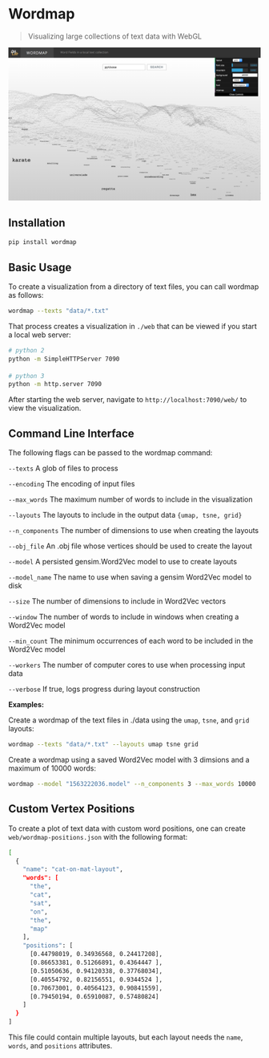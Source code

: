 # Wordmap

> Visualizing large collections of text data with WebGL

![App preview](./wordmap/web/assets/images/preview.png?raw=true)

## Installation

```bash
pip install wordmap
```

## Basic Usage

To create a visualization from a directory of text files, you can call wordmap as follows:

```bash
wordmap --texts "data/*.txt"
```

That process creates a visualization in `./web` that can be viewed if you start a local web server:

```bash
# python 2
python -m SimpleHTTPServer 7090

# python 3
python -m http.server 7090
```

After starting the web server, navigate to `http://localhost:7090/web/` to view the visualization.

## Command Line Interface

The following flags can be passed to the wordmap command:

`--texts` A glob of files to process

`--encoding` The encoding of input files

`--max_words` The maximum number of words to include in the visualization

`--layouts` The layouts to include in the output data `{umap, tsne, grid}`

`--n_components` The number of dimensions to use when creating the layouts

`--obj_file` An .obj file whose vertices should be used to create the layout

`--model` A persisted gensim.Word2Vec model to use to create layouts

`--model_name` The name to use when saving a gensim Word2Vec model to disk

`--size` The number of dimensions to include in Word2Vec vectors

`--window` The number of words to include in windows when creating a Word2Vec model

`--min_count` The minimum occurrences of each word to be included in the Word2Vec model

`--workers` The number of computer cores to use when processing input data

`--verbose` If true, logs progress during layout construction

**Examples:**

Create a wordmap of the text files in ./data using the `umap`, `tsne`, and `grid` layouts:

```bash
wordmap --texts "data/*.txt" --layouts umap tsne grid
```

Create a wordmap using a saved Word2Vec model with 3 dimsions and a maximum of 10000 words:

```bash
wordmap --model "1563222036.model" --n_components 3 --max_words 10000
```

## Custom Vertex Positions

To create a plot of text data with custom word positions, one can create `web/wordmap-positions.json` with the following format:

```bash
[
  {
    "name": "cat-on-mat-layout",
    "words": [
      "the",
      "cat",
      "sat",
      "on",
      "the",
      "map"
    ],
    "positions": [
      [0.44798019, 0.34936568, 0.24417208],
      [0.86653381, 0.51266891, 0.4364447 ],
      [0.51050636, 0.94120338, 0.37768034],
      [0.40554792, 0.82156551, 0.9344524 ],
      [0.70673001, 0.40564123, 0.90841559],
      [0.79450194, 0.65910087, 0.57480824]
    ]
  }
]
```

This file could contain multiple layouts, but each layout needs the `name`, `words`, and `positions` attributes.